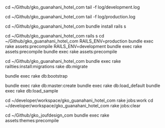 cd ~/Github/gko_guanahani_hotel_com
tail -f log/development.log

cd ~/Github/gko_guanahani_hotel_com
tail -f log/production.log

cd ~/Github/gko_guanahani_hotel_com
bundle install
rails s

cd ~/Github/gko_guanahani_hotel_com
rails s
cd ~/Github/gko_guanahani_hotel_com
RAILS_ENV=production bundle exec rake assets:precompile 
RAILS_ENV=development bundle exec rake assets:precompile 
bundle exec rake assets:precompile

cd ~/Github/gko_guanahani_hotel_com
bundle exec rake railties:install:migrations
rake db:migrate

bundle exec rake db:bootstrap

bundle exec rake db:master:create
bundle exec rake db:load_default 
bundle exec rake db:load_sample


cd ~/developer/workspace/gko_guanahani_hotel_com
rake jobs:work
cd ~/developer/workspace/gko_guanahani_hotel_com
rake jobs:clear

cd ~/Github/gko_joufdesign_com
bundle exec rake assets:themes:precompile

